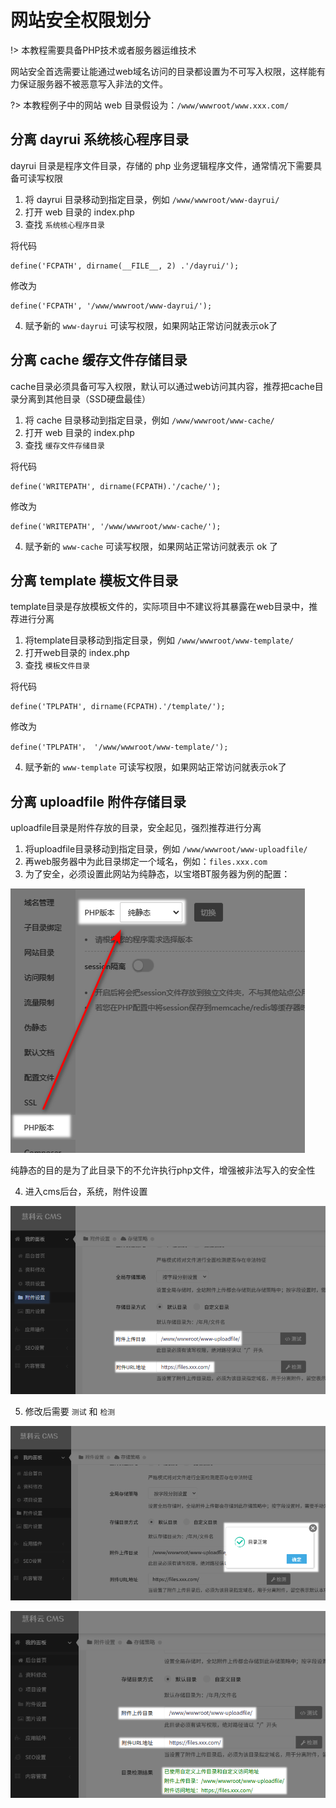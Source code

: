 # 网站安全权限划分

!> 本教程需要具备PHP技术或者服务器运维技术

网站安全首选需要让能通过web域名访问的目录都设置为不可写入权限，这样能有力保证服务器不被恶意写入非法的文件。

?> 本教程例子中的网站 web 目录假设为：`/www/wwwroot/www.xxx.com/`

## 分离 dayrui 系统核心程序目录

dayrui 目录是程序文件目录，存储的 php 业务逻辑程序文件，通常情况下需要具备可读写权限

1. 将 dayrui 目录移动到指定目录，例如 `/www/wwwroot/www-dayrui/`
2. 打开 web 目录的 index.php
3. 查找 `系统核心程序目录`

将代码

```
define('FCPATH', dirname(__FILE__, 2) .'/dayrui/');
```
修改为
```
define('FCPATH', '/www/wwwroot/www-dayrui/');
```

4. 赋予新的 `www-dayrui` 可读写权限，如果网站正常访问就表示ok了

## 分离 cache 缓存文件存储目录

cache目录必须具备可写入权限，默认可以通过web访问其内容，推荐把cache目录分离到其他目录（SSD硬盘最佳）

1. 将 cache 目录移动到指定目录，例如 `/www/wwwroot/www-cache/`
2. 打开 web 目录的 index.php
3. 查找 `缓存文件存储目录`

将代码

```
define('WRITEPATH', dirname(FCPATH).'/cache/');
```

修改为

```
define('WRITEPATH', '/www/wwwroot/www-cache/');
```

4. 赋予新的 `www-cache` 可读写权限，如果网站正常访问就表示 ok 了

## 分离 template 模板文件目录

template目录是存放模板文件的，实际项目中不建议将其暴露在web目录中，推荐进行分离

1. 将template目录移动到指定目录，例如 `/www/wwwroot/www-template/`
2. 打开web目录的 index.php
3. 查找 `模板文件目录`

将代码

```
define('TPLPATH', dirname(FCPATH).'/template/');
```

修改为
```
define('TPLPATH'， '/www/wwwroot/www-template/');
```

4. 赋予新的 `www-template` 可读写权限，如果网站正常访问就表示ok了

## 分离 uploadfile 附件存储目录

uploadfile目录是附件存放的目录，安全起见，强烈推荐进行分离

1. 将uploadfile目录移动到指定目录，例如 `/www/wwwroot/www-uploadfile/`
2. 再web服务器中为此目录绑定一个域名，例如：`files.xxx.com`
3. 为了安全，必须设置此网站为纯静态，以宝塔BT服务器为例的配置：

![php版本纯静态](./_images/image-20230323151935502.png)

纯静态的目的是为了此目录下的不允许执行php文件，增强被非法写入的安全性

4. 进入cms后台，系统，附件设置

![附件设置](./_images/image-20230323171007899.png)

5. 修改后需要 `测试` 和 `检测`	

![测试正常](./_images/image-20230323171656926.png)

![目录检测结果](./_images/image-20230323195331024.png)
